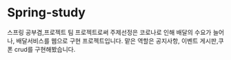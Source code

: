 # Spring-study
스프링 공부겸,프로젝트
팀 프로젝트로써 주제선정은 코로나로 인해 배달의 수요가 늘어나, 배달서비스를 웹으로 구현 프로젝트입니다.
맡은 역할은 공지사항, 이벤트 게시판,쿠폰 crud를 구현해봤습니다.
